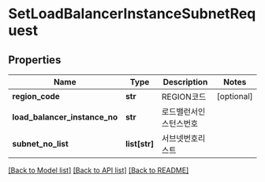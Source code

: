 # SetLoadBalancerInstanceSubnetRequest

## Properties
Name | Type | Description | Notes
------------ | ------------- | ------------- | -------------
**region_code** | **str** | REGION코드 | [optional] 
**load_balancer_instance_no** | **str** | 로드밸런서인스턴스번호 | 
**subnet_no_list** | **list[str]** | 서브넷번호리스트 | 

[[Back to Model list]](../README.md#documentation-for-models) [[Back to API list]](../README.md#documentation-for-api-endpoints) [[Back to README]](../README.md)


